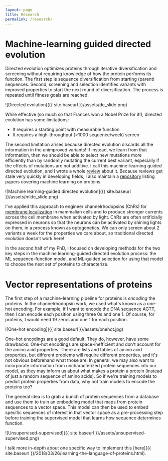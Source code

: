 ```yaml
---
layout: page
title: Research
permalink: /research/
---
```

# Machine-learning guided directed evolution

Directed evolution optimizes proteins through iterative diversification and screening without requiring knowledge of how the protein performs its function. The first step is sequence diversification from starting (parent) sequences. Second, screening and selection identifies variants with improved properties to start the next round of diversification. The process is repeated until fitness goals are reached.

![Directed evolution]({{ site.baseurl }}/assets/de_slide.png)

While effective (so much so that Frances won a Nobel Prize for it!), directed evolution has some limitations:

* It requires a starting point with measurable function
* It requires a high-throughput (>1000 sequence/week) screen

The second limitation arises because directed evolution discards all the information in the unimproved variants! If instead, we learn from that information, then we should be able to select new mutations more efficiently than by randomly mutating the current best variant, especially if the effects of mutations are not additive. I call this machine-learning guided directed evolution, and I wrote a whole [review](https://arxiv.org/abs/1811.10775) about it. Because reviews get stale very quickly in developing fields, I also maintain a [repository](https://github.com/yangkky/Machine-learning-for-proteins) listing papers covering machine learning on proteins. 

![Machine learning-guided directed evolution]({{ site.baseurl }}/assets/mlde_slide.png)

I've applied this approach to engineer channelrhodopsins (ChRs) for [membrane localization](https://doi.org/10.1371/journal.pcbi.1005786) in mammalian cells and to produce stronger currents across the cell membrane when activated by light. ChRs are often artificially expressed in neurons so that the neurons can be activated by shining lights on them, in a process known as optogenetics. We can only screen about 2 variants a week for the properties we care about, so traditional directed evolution doesn't work here!

In the second half of my PhD, I focused on developing methods for the two key steps in the machine learning-guided directed evolution process: the ML sequence-function model, and ML-guided selection for using that model to choose the next set of proteins to characterize.

# Vector representations of proteins

The first step of a machine-learning pipeline for proteins is *encoding* the proteins. In the channelrhodopsin work, we used what's known as a one-hot encoding. For example, if I want to encode the DNA sequence AGTT, then I can encode each position using three 0s and one 1. Of course, for proteins, I would need 19 zeros and one 1 for each position.

![One-hot encoding]({{ site.baseurl }}/assets/onehot.jpg)

One-hot encodings are a good default. They do, however, have some drawbacks. One-hot encodings are space-inefficient and don't account for the amino acid properties. There are lists and tables of amino acid properties, but different problems will require different properties, and it's not obvious beforehand what those are. In general, we may also want to incorporate information from uncharacterized protein sequences into our model, as they may inform us about what makes a protein a protein (instead of just a random sequence of amino acids). So if we're training models to predict protein properties from data, why not train models to encode the proteins too?

The general idea is to grab a bunch of protein sequences from a database and use them to train an embedding model that maps from protein sequences to a vector space. This model can then be used to embed specific sequences of interest in that vector space as a pre-processing step before training the supervised model that learns how sequence determines function.

![Unsupervised-supervised]({{ site.baseurl }}/assets/unsupervised-supervised.png)

I talk more in-depth about one specific way to implement this [here]({{ site.baseurl }}/2018/03/26/learning-the-language-of-proteins.html).
